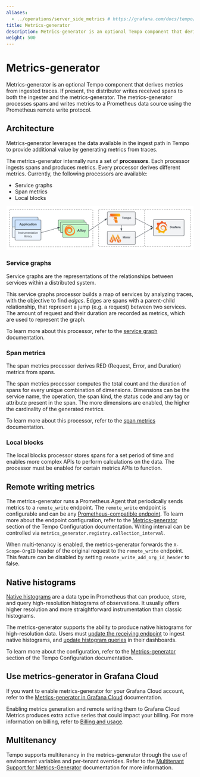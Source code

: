 ```yaml
---
aliases:
  - ../operations/server_side_metrics # https://grafana.com/docs/tempo/<TEMPO_VERSION>/operations/server_side_metrics/
title: Metrics-generator
description: Metrics-generator is an optional Tempo component that derives metrics from ingested traces.
weight: 500
---
```


# Metrics-generator

Metrics-generator is an optional Tempo component that derives metrics from ingested traces.
If present, the distributor writes received spans to both the ingester and the metrics-generator.
The metrics-generator processes spans and writes metrics to a Prometheus data source using the Prometheus remote write protocol.

## Architecture

Metrics-generator leverages the data available in the ingest path in Tempo to provide additional value by generating metrics from traces.

The metrics-generator internally runs a set of **processors**.
Each processor ingests spans and produces metrics.
Every processor derives different metrics. Currently, the following processors are available:

- Service graphs
- Span metrics
- Local blocks

<p align="center"><img src="tempo-metrics-gen-overview.svg" alt="Service metrics architecture"></p>

### Service graphs

Service graphs are the representations of the relationships between services within a distributed system.

This service graphs processor builds a map of services by analyzing traces, with the objective to find _edges_.
Edges are spans with a parent-child relationship, that represent a jump (e.g. a request) between two services.
The amount of request and their duration are recorded as metrics, which are used to represent the graph.

To learn more about this processor, refer to the [service graph](service_graphs/) documentation.

### Span metrics

The span metrics processor derives RED (Request, Error, and Duration) metrics from spans.

The span metrics processor computes the total count and the duration of spans for every unique combination of dimensions.
Dimensions can be the service name, the operation, the span kind, the status code and any tag or attribute present in the span.
The more dimensions are enabled, the higher the cardinality of the generated metrics.

To learn more about this processor, refer to the [span metrics](span_metrics/) documentation.

### Local blocks

The local blocks processor stores spans for a set period of time and
enables more complex APIs to perform calculations on the data. The processor must be
enabled for certain metrics APIs to function.

## Remote writing metrics

The metrics-generator runs a Prometheus Agent that periodically sends metrics to a `remote_write` endpoint.
The `remote_write` endpoint is configurable and can be any [Prometheus-compatible endpoint](https://prometheus.io/docs/prometheus/latest/configuration/configuration/#remote_write).
To learn more about the endpoint configuration, refer to the [Metrics-generator](../configuration/#metrics-generator) section of the Tempo Configuration documentation.
Writing interval can be controlled via `metrics_generator.registry.collection_interval`.

When multi-tenancy is enabled, the metrics-generator forwards the `X-Scope-OrgID` header of the original request to the `remote_write` endpoint. This feature can be disabled by setting `remote_write_add_org_id_header` to false.

## Native histograms

[Native histograms](https://grafana.com/docs/grafana-cloud/whats-new/native-histograms/) are a data type in Prometheus that can produce, store, and query high-resolution histograms of observations.
It usually offers higher resolution and more straightforward instrumentation than classic histograms.

The metrics-generator supports the ability to produce native histograms for
high-resolution data. Users must [update the receiving endpoint](https://grafana.com/docs/mimir/<MIMIR_VERSION>/configure/configure-native-histograms-ingestion/) to ingest native
histograms, and [update histogram queries](https://grafana.com/docs/mimir/<MIMIR_VERSION>/visualize/native-histograms/) in their dashboards.

To learn more about the configuration, refer to the [Metrics-generator](../configuration/#metrics-generator) section of the Tempo Configuration documentation.

## Use metrics-generator in Grafana Cloud

If you want to enable metrics-generator for your Grafana Cloud account, refer to the [Metrics-generator in Grafana Cloud](https://grafana.com/docs/grafana-cloud/send-data/traces/metrics-generator/) documentation.

Enabling metrics generation and remote writing them to Grafana Cloud Metrics produces extra active series that could impact your billing.
For more information on billing, refer to [Billing and usage](/docs/grafana-cloud/billing-and-usage/).

## Multitenancy

Tempo supports multitenancy in the metrics-generator through the use of environment variables and per-tenant overrides.
Refer to the [Multitenant Support for Metrics-Generator](multitenancy/) documentation for more information.
